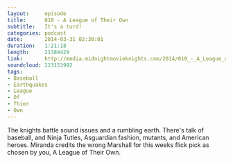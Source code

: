 ```yaml
---
layout:     episode
title:      010 - A League of Their Own
subtitle:   It's a turd!
categories: podcast
date:       2014-03-31 02:30:01
duration:   1:21:18
length:     21384429
link:       http://media.midnightmovieknights.com/2014/010_-_A_League_of_Their_Own.m4a
soundcloud: 213153992
tags:
- Baseball
- Earthquakes
- League
- Of
- Thier
- Own
---
```

The knights battle sound issues and a rumbling earth. There's talk of baseball, and Ninja Tutles, Asguardian fashion, mutants, and American heroes. Miranda credits the wrong Marshall for this weeks flick pick as chosen by you, A League of Their Own.
